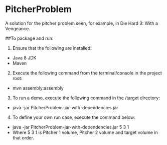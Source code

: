 # PitcherProblem
A solution for the pitcher problem seen, for example, in Die Hard 3: With a Vengeance.

##To package and run:
1. Ensure that the following are installed:
  - Java 8 JDK
  - Maven
2. Execute the following command from the terminal/console in the project root: 
  - mvn assembly:assembly
3. To run a demo, execute the following command in the /target directory: 
  - java -jar PitcherProblem-jar-with-dependencies.jar 
4. To define your own run case, execute the command below:
  - java -jar PitcherProblem-jar-with-dependencies.jar 5 3 1
  - Where 5 3 1 is Pitcher 1 volume, Pitcher 2 volume and target volume in that order.